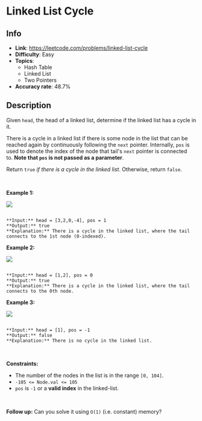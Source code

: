 # Linked List Cycle

## Info  
- **Link**: https://leetcode.com/problems/linked-list-cycle
- **Difficulty**: Easy  
- **Topics**:   
    - Hash Table
    - Linked List
    - Two Pointers
- **Accuracy rate**: 48.7%  

## Description  
    
Given `head`, the head of a linked list, determine if the linked list has a cycle in it.


There is a cycle in a linked list if there is some node in the list that can be reached again by continuously following the `next` pointer. Internally, `pos` is used to denote the index of the node that tail's `next` pointer is connected to. **Note that `pos` is not passed as a parameter**.


Return `true` *if there is a cycle in the linked list*. Otherwise, return `false`.


 


**Example 1:**


![](https://assets.leetcode.com/uploads/2018/12/07/circularlinkedlist.png)

```

**Input:** head = [3,2,0,-4], pos = 1
**Output:** true
**Explanation:** There is a cycle in the linked list, where the tail connects to the 1st node (0-indexed).

```

**Example 2:**


![](https://assets.leetcode.com/uploads/2018/12/07/circularlinkedlist_test2.png)

```

**Input:** head = [1,2], pos = 0
**Output:** true
**Explanation:** There is a cycle in the linked list, where the tail connects to the 0th node.

```

**Example 3:**


![](https://assets.leetcode.com/uploads/2018/12/07/circularlinkedlist_test3.png)

```

**Input:** head = [1], pos = -1
**Output:** false
**Explanation:** There is no cycle in the linked list.

```

 


**Constraints:**


* The number of the nodes in the list is in the range `[0, 104]`.
* `-105 <= Node.val <= 105`
* `pos` is `-1` or a **valid index** in the linked-list.


 


**Follow up:** Can you solve it using `O(1)` (i.e. constant) memory?


  
    